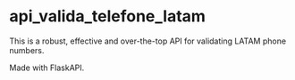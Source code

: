 # api_valida_telefone_latam
This is a robust, effective and over-the-top API for validating LATAM phone numbers.

Made with FlaskAPI.
